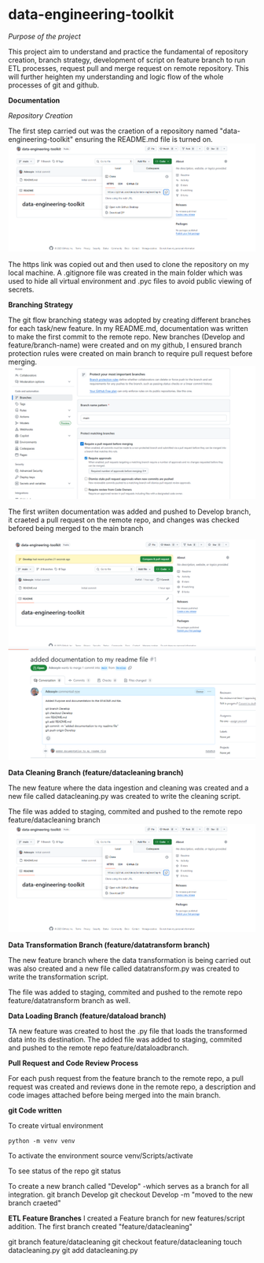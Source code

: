 # data-engineering-toolkit

*Purpose of the project*

This project aim to understand and practice the fundamental of repository creation, branch strategy, development of script on feature branch to run ETL processes, request pull and merge request on remote repository. 
This will further heighten my understanding and logic flow of the whole processes of git and github. 

**Documentation**

*Repository Creation*

The first step carried out was the craetion of a repository named "data-engineering-toolkit" ensuring the README.md file is turned on.
![alt text](image.png)

The https link was copied out and then used to clone the repository on my local machine. A .gitignore file was created in the main folder which was used to hide all virtual environment and .pyc files to avoid public viewing of secrets. 

**Branching Strategy**

The git flow branching stategy was adopted by creating different branches for each task/new feature.
In my README.md, documentation was written to make the first commit to the remote repo. 
New branches (Develop and feature/branch-name) were created and on my github, I ensured branch protection rules were created on main branch to require pull request before merging.
![alt text](image-1.png)

The first wriiten documentation was added and pushed to Develop branch, it craeted a pull request on the remote repo, and changes was checked befored being merged to the main branch

![alt text](image-2.png)
![alt text](image-3.png)

**Data Cleaning Branch (feature/datacleaning branch)**

The new feature where the data ingestion and cleaning was created and a new file called datacleaning.py was created to write the cleaning script. 

The file was added to staging, commited and pushed to the remote repo feature/datacleaning branch
![alt text](image.png)

**Data Transformation Branch (feature/datatransform branch)**

The new feature branch where the data transformation is being carried out was also created and a new file called datatransform.py was created to write the transformation script. 

The file was added to staging, commited and pushed to the remote repo feature/datatransform branch as well.


**Data Loading Branch (feature/dataload branch)**

TA new feature was created to host the .py file that loads the transformed data into its destination. The added file was added to staging, commited and pushed to the remote repo feature/dataloadbranch.

 **Pull Request and Code Review Process**

For each push request from the feature branch to the remote repo, a pull request was created and reviews done in the remote repo, a description and code images attached before being merged into the main branch. 


**git Code written**

To create virtual environment

    python -m venv venv

To activate the environment
    source venv/Scripts/activate

To see status of the repo
    git status

To create a new branch called "Develop" -which serves as a branch for all integration.
    git branch Develop
    git checkout Develop   -m "moved to the new branch craeted"

**ETL Feature Branches**
I created a Feature branch for new features/script addition. The first branch created "feature/datacleaning"

git branch feature/datacleaning
git checkout feature/datacleaning
touch datacleaning.py
git add datacleaning.py

